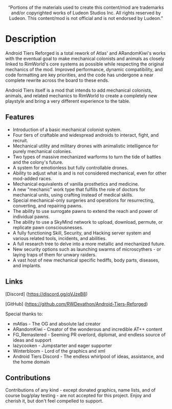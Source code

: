 <p align="center">
	“Portions of the materials used to create this content/mod are trademarks and/or copyrighted works of Ludeon Studios Inc. All rights reserved by Ludeon. This content/mod is not official and is not endorsed by Ludeon.”
</p>

# Description
Android Tiers Reforged is a total rework of Atlas' and ARandomKiwi's works with the eventual goal to make mechanical colonists and animals as closely linked to RimWorld's core systems as possible while respecting the original mechanics of the mod. Improved performance, dynamic compatibility, and code formatting are key priorities, and the code has undergone a near complete rewrite across the board to these ends.

Android Tiers itself is a mod that intends to add mechanical colonists, animals, and related mechanics to RimWorld to create a completely new playstyle and bring a very different experience to the table.

## Features

* Introduction of a basic mechanical colonist system.
* Four tiers of craftable and widespread androids to interact, fight, and recruit.
* Mechanical utility and military drones with animalistic intelligence for purely mechanical colonies.
* Two types of massive mechanized warforms to turn the tide of battles and the colony's future.
* A system for emotionless but fully controllable drones.
* Ability to adjust what is and is not considered mechanical, even for other mod-added races.
* Mechanical equivalents of vanilla prosthetics and medicine.
* A new "mechanic" work type that fulfills the role of doctors for mechanical units, using crafting instead of medical skills.
* Special mechanical-only surgeries and operations for resurrecting, converting, and repairing pawns.
* The ability to use surrogate pawns to extend the reach and power of individual pawns.
* The ability to use a SkyMind network to upload, download, permute, or replicate pawn consciousnesses.
* A fully functioning Skill, Security, and Hacking server system and various related tools, incidents, and abilities.
* A full research tree to delve into a more metallic and mechanized future.
* New security options such as launching swarms of microscythers - or laying traps of them for unwary raiders.
* A vast host of new mechanical specific hediffs, body parts, diseases, and implants.

## Links

[Discord] (https://discord.gg/qVJzeB8)

[GitHub] (https://github.com/RWDevathon/Android-Tiers-Reforged)

Special thanks to:
* mAtlas - The OG and absolute lad creator
* ARandomKiwi - Creator of the wonderous and incredible AT++ content
* FG_Remastered - Seeming PR overlord, diplomat, and endless source of ideas and support
* lazycooken - Jumpstarter and eager supporter
* Winterbloom - Lord of the graphics and xml
* Android Tiers Discord - The endless whirlpool of ideas, assistance, and the home domain

## Contributions

Contributions of any kind - except donated graphics, name lists, and of course bug/play testing - are not accepted for this project. Enjoy and cherish it, but don't feel compelled to support.